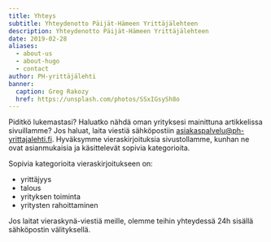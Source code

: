 ```yaml
---
title: Yhteys
subtitle: Yhteydenotto Päijät-Hämeen Yrittäjälehteen
description: Yhteydenotto Päijät-Hämeen Yrittäjälehteen
date: 2019-02-28
aliases:
  - about-us
  - about-hugo
  - contact
author: PH-yrittäjälehti
banner:
  caption: Greg Rakozy
  href: https://unsplash.com/photos/SSxIGsySh8o
---
```


Piditkö lukemastasi? Haluatko nähdä oman yrityksesi mainittuna artikkelissa sivuillamme? Jos haluat, laita viestiä sähköpostiin <a href="mailto:asiakaspalvelu@ph-yrittajalehti.fi">asiakaspalvelu@ph-yrittajalehti.fi</a>. Hyväksymme vieraskirjoituksia sivustollamme, kunhan ne ovat asianmukaisia ja käsittelevät sopivia kategorioita.

Sopivia kategorioita vieraskirjoitukseen on: 
<ul>
<li>yrittäjyys</li>
<li>talous</li>
<li>yrityksen toiminta</li>
<li>yritysten rahoittaminen</li>
</ul>

Jos laitat vieraskynä-viestiä meille, olemme teihin yhteydessä 24h sisällä sähköpostin välityksellä. 



